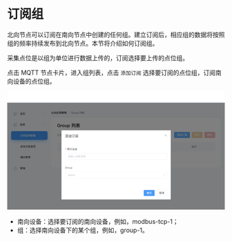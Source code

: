 # 订阅组

北向节点可以订阅在南向节点中创建的任何组。建立订阅后，相应组的数据将按照组的频率持续发布到北向节点。本节将介绍如何订阅组。

采集点位是以组为单位进行数据上传的，订阅选择要上传的点位组。

点击 MQTT 节点卡片，进入组列表，点击 `添加订阅` 选择要订阅的点位组，订阅南向设备的点位组。

![subscriptions-add](./_assets/subscription-add.png)

* 南向设备：选择要订阅的南向设备，例如，modbus-tcp-1；
* 组：选择南向设备下的某个组，例如，group-1。

